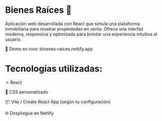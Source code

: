 # Bienes Raíces 🏡

Aplicación web desarrollada con React que simula una plataforma inmobiliaria para mostrar propiedades en venta. Ofrece una interfaz moderna, responsiva y optimizada para brindar una experiencia intuitiva al usuario.

🔗 Demo en vivo: binenes-raices.netlify.app

# Tecnologías utilizadas:
⚛️ React

💅 CSS personalizado

📦 Vite / Create React App (según tu configuración)

🌐 Despliegue en Netlify
